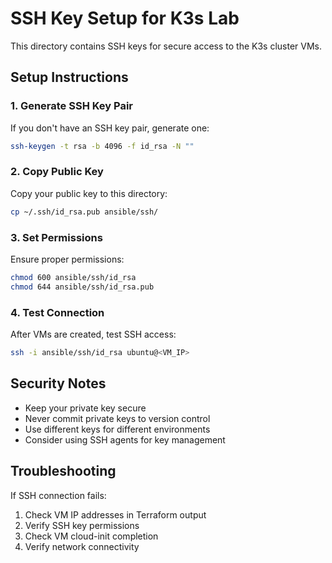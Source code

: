 # SSH Key Setup for K3s Lab

This directory contains SSH keys for secure access to the K3s cluster VMs.

## Setup Instructions

### 1. Generate SSH Key Pair

If you don't have an SSH key pair, generate one:

```bash
ssh-keygen -t rsa -b 4096 -f id_rsa -N ""
```

### 2. Copy Public Key

Copy your public key to this directory:

```bash
cp ~/.ssh/id_rsa.pub ansible/ssh/
```

### 3. Set Permissions

Ensure proper permissions:

```bash
chmod 600 ansible/ssh/id_rsa
chmod 644 ansible/ssh/id_rsa.pub
```

### 4. Test Connection

After VMs are created, test SSH access:

```bash
ssh -i ansible/ssh/id_rsa ubuntu@<VM_IP>
```

## Security Notes

- Keep your private key secure
- Never commit private keys to version control
- Use different keys for different environments
- Consider using SSH agents for key management

## Troubleshooting

If SSH connection fails:

1. Check VM IP addresses in Terraform output
2. Verify SSH key permissions
3. Check VM cloud-init completion
4. Verify network connectivity


